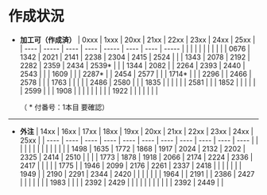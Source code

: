 # 作成状況

- **加工可（作成済）**
  | 0xxx | 1xxx  | 20xx | 21xx | 22xx  | 23xx | 24xx | 25xx  |
  | ---- | ----- | ---- | ---- | ----- | ---- | ---- | ----- |
  |      |       |      |      |       |      |      |       |
  | 0676 | 1342  | 2021 | 2141 | 2238  | 2304 | 2415 | 2524  |
  |      | 1343  | 2078 | 2192 | 2282  | 2359 | 2434 | 2539* |
  |      | 1344  | 2082 |      | 2264  | 2393 | 2440 | 2543  |
  |      | 1609  |      |      | 2287* |      | 2454 | 2577  |
  |      | 1714* |      |      | 2296  |      | 2466 | 2578  |
  |      | 1763  |      |      |       |      | 2486 | 2580  |
  |      | 1835  |      |      |       |      |      | 2581  |
  |      | 1852  |      |      |       |      |      | 2599  |
  |      | 1908  |      |      |       |      |      |       |
  |      | 1922  |      |      |       |      |      |       |

  （ * 付番号：1本目 要確認）

---

- **外注**
  | 14xx | 16xx | 17xx | 18xx | 19xx | 20xx | 21xx | 22xx | 23xx | 24xx | 25xx |
  | ---- | ---- | ---- | ---- | ---- | ---- | ---- | ---- | ---- | ---- | ---- |
  |      |      |      |      |      |      |      |      |      |      |      |
  | 1498 | 1635 | 1772 | 1868 | 1917 | 2024 | 2132 | 2202 | 2325 | 2414 | 2510 |
  |      |      | 1773 | 1878 | 1918 | 2066 | 2174 | 2224 | 2336 | 2417 |      |
  |      |      | 1775 |      | 1946 | 2099 | 2176 | 2261 | 2337 | 2418 |      |
  |      |      |      |      | 1949 |      | 2190 | 2291 | 2344 | 2420 |      |
  |      |      |      |      | 1964 |      | 2191 |      | 2386 | 2427 |      |
  |      |      |      |      | 1983 |      |      |      | 2392 | 2429 |      |
  |      |      |      |      |      |      |      |      | 2392 | 2449 |      |
